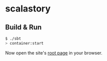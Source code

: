 # scalastory #

## Build & Run ##

```sh
$ ./sbt
> container:start
```

Now open the site's [root page](http://localhost:8080/) in your browser.
